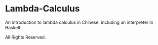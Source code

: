 Lambda-Calculus
===============

An introduction to lambda calculus in Chinese, including an interpreter in Haskell.

All Rights Reserved.
